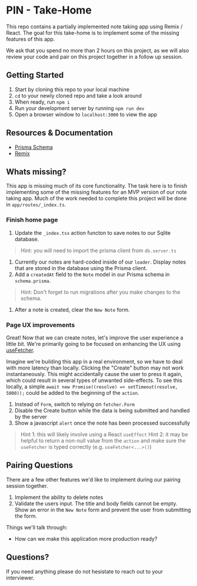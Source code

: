 # PIN - Take-Home

This repo contains a partially implemented note taking app using Remix / React. The goal for this take-home is to implement some of the missing features of this app.

We ask that you spend no more than 2 hours on this project, as we will also review your code and pair on this project together in a follow up session.

## Getting Started

1. Start by cloning this repo to your local machine
1. `cd` to your newly cloned repo and take a look around
1. When ready, run `npm i`
1. Run your development server by running `npm run dev`
1. Open a browser window to `localhost:3000` to view the app

## Resources & Documentation

* [Prisma Schema](https://www.prisma.io/docs/concepts/components/prisma-schema)
* [Remix](https://remix.run/docs/en/main)

## Whats missing?

This app is missing much of its core functionality. The task here is to finish implementing some of the missing features for an MVP version of our note taking app. Much of the work needed to complete this project will be done in `app/routes/_index.ts`.

### Finish home page

1. Update the `_index.tsx` action functon to save notes to our Sqlite database. 
> Hint: you will need to import the prisma client from `db.server.ts`
1. Currently our notes are hard-coded inside of our `loader`. Display notes that are stored in the database using the Prisma client.
1. Add a `createdAt` field to the `Note` model in our Prisma schema in `schema.prisma`. 
> Hint: Don't forget to run migrations after you make changes to the schema.
1. After a note is created, clear the `New Note` form.

### Page UX improvements

Great! Now that we can create notes, let's improve the user experience a little bit. We're primarily going to be focused on enhancing the UX using [useFetcher](https://remix.run/docs/en/main/hooks/use-fetcher).

Imagine we're building this app in a real environment, so we have to deal with more latency than locally. Clicking the "Create" button may not work instantaneously. This might accidentally cause the user to press it again, which could result in several types of unwanted side-effects. To see this locally, a simple `await new Promise((resolve) => setTimeout(resolve, 5000));` could be added to the beginning of the `action`.

1. Instead of `Form`, switch to relying on `fetcher.Form`
1. Disable the Create button while the data is being submitted and handled by the server
1. Show a javascript `alert` once the note has been processed successfully
> Hint 1: this will likely involve using a React `useEffect`
> Hint 2: it may be helpful to return a non-null value from the `action` and make sure the `useFetcher` is typed correctly (e.g. `useFetcher<...>()`)

## Pairing Questions

There are a few other features we'd like to implement during our pairing session together.

1. Implement the ability to delete notes
1. Validate the users input. The title and body fields cannot be empty. Show an error in the `New Note` form and prevent the user from submitting the form.

Things we'll talk through:

* How can we make this application more production ready?

## Questions?

If you need anything please do not hesistate to reach out to your interviewer.